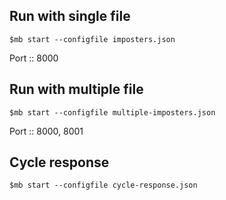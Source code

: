 ## Run with single file
```
$mb start --configfile imposters.json
```
Port :: 8000

## Run with multiple file
```
$mb start --configfile multiple-imposters.json
```

Port :: 8000, 8001

## Cycle response
```
$mb start --configfile cycle-response.json
```